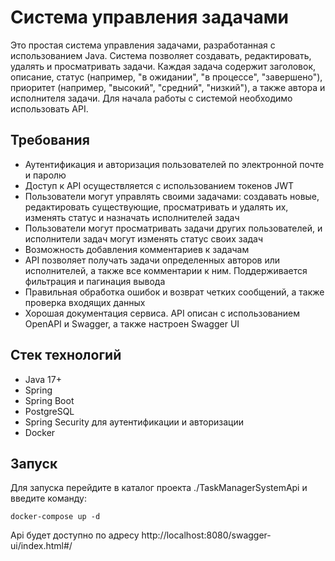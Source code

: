 # Система управления задачами

Это простая система управления задачами, разработанная с использованием Java. Система позволяет создавать, редактировать, удалять и просматривать задачи. Каждая задача содержит заголовок, описание, статус (например, "в ожидании", "в процессе", "завершено"), приоритет (например, "высокий", "средний", "низкий"), а также автора и исполнителя задачи. Для начала работы с системой необходимо использовать API.

## Требования
- Аутентификация и авторизация пользователей по электронной почте и паролю
- Доступ к API осуществляется с использованием токенов JWT
- Пользователи могут управлять своими задачами: создавать новые, редактировать существующие, просматривать и удалять их, изменять статус и назначать исполнителей задач
- Пользователи могут просматривать задачи других пользователей, и исполнители задач могут изменять статус своих задач
- Возможность добавления комментариев к задачам
- API позволяет получать задачи определенных авторов или исполнителей, а также все комментарии к ним. Поддерживается фильтрация и пагинация вывода
- Правильная обработка ошибок и возврат четких сообщений, а также проверка входящих данных
- Хорошая документация сервиса. API описан с использованием OpenAPI и Swagger, а также настроен Swagger UI

## Стек технологий
- Java 17+
- Spring
- Spring Boot
- PostgreSQL
- Spring Security для аутентификации и авторизации
- Docker

## Запуск

Для запуска перейдите в каталог проекта ./TaskManagerSystemApi и введите команду:

```
docker-compose up -d
```

Api будет доступно по адресу http://localhost:8080/swagger-ui/index.html#/
